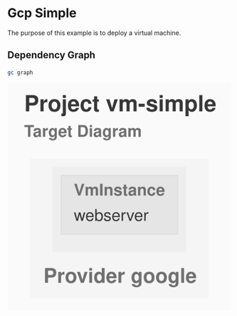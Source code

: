 # Gcp Simple

The purpose of this example is to deploy a virtual machine.

## Dependency Graph

```sh
gc graph
```

![GraphTarget](diagram-target.svg)
